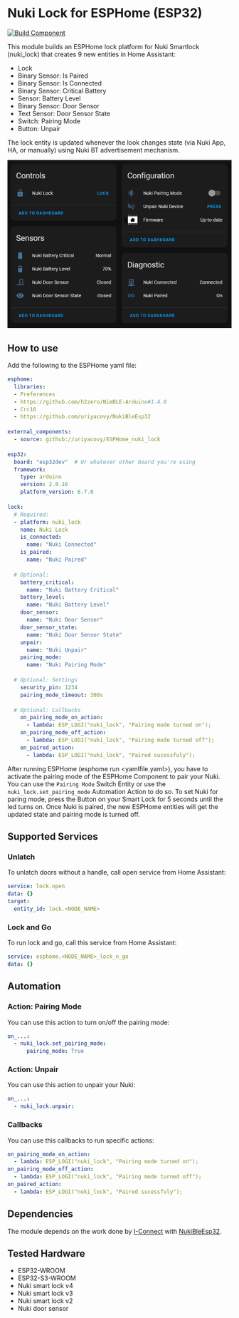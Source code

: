 # Nuki Lock for ESPHome (ESP32)
[![Build Component](https://github.com/uriyacovy/ESPHome_nuki_lock/actions/workflows/build.yaml/badge.svg)](https://github.com/uriyacovy/ESPHome_nuki_lock/actions/workflows/build.yaml)

This module builds an ESPHome lock platform for Nuki Smartlock (nuki_lock) that creates 9 new entities in Home Assistant:
- Lock 
- Binary Sensor: Is Paired
- Binary Sensor: Is Connected
- Binary Sensor: Critical Battery 
- Sensor: Battery Level
- Binary Sensor: Door Sensor
- Text Sensor: Door Sensor State
- Switch: Pairing Mode
- Button: Unpair

The lock entity is updated whenever the look changes state (via Nuki App, HA, or manually) using Nuki BT advertisement mechanism.

![dashboard](./docs/nuki_dashboard.png)


## How to use
Add the following to the ESPHome yaml file:

```yaml
esphome:
  libraries:
  - Preferences
  - https://github.com/h2zero/NimBLE-Arduino#1.4.0
  - Crc16
  - https://github.com/uriyacovy/NukiBleEsp32

external_components:
  - source: github://uriyacovy/ESPHome_nuki_lock

esp32:
  board: "esp32dev"  # Or whatever other board you're using
  framework:
    type: arduino
    version: 2.0.16
    platform_version: 6.7.0

lock:
  # Required:
  - platform: nuki_lock
    name: Nuki Lock
    is_connected:
      name: "Nuki Connected"
    is_paired:
      name: "Nuki Paired"

  # Optional:
    battery_critical:
      name: "Nuki Battery Critical"
    battery_level:
      name: "Nuki Battery Level"
    door_sensor:
      name: "Nuki Door Sensor"
    door_sensor_state:
      name: "Nuki Door Sensor State"
    unpair:
      name: "Nuki Unpair"
    pairing_mode:
      name: "Nuki Pairing Mode"

  # Optional: Settings
    security_pin: 1234
    pairing_mode_timeout: 300s

  # Optional: Callbacks
    on_pairing_mode_on_action:
      - lambda: ESP_LOGI("nuki_lock", "Pairing mode turned on");
    on_pairing_mode_off_action:
      - lambda: ESP_LOGI("nuki_lock", "Pairing mode turned off");
    on_paired_action:
      - lambda: ESP_LOGI("nuki_lock", "Paired sucessfuly");
```

After running ESPHome (esphome run <yamlfile.yaml>), you have to activate the pairing mode of the ESPHome Component to pair your Nuki.
You can use the `Pairing Mode` Switch Entity or use the `nuki_lock.set_pairing_mode` Automation Action to do so.
To set Nuki for paring mode, press the Button on your Smart Lock for 5 seconds until the led turns on.
Once Nuki is paired, the new ESPHome entities will get the updated state and pairing mode is turned off.

## Supported Services ##
### Unlatch ###
To unlatch doors without a handle, call open service from Home Assistant:
```yaml
service: lock.open
data: {}
target:
  entity_id: lock.<NODE_NAME>
```

### Lock and Go
To run lock and go, call this service from Home Assistant: 
```yaml
service: esphome.<NODE_NAME>_lock_n_go
data: {}
```

## Automation ##
### Action: Pairing Mode ###
You can use this action to turn on/off the pairing mode: 
```yaml
on_...:
  - nuki_lock.set_pairing_mode:
      pairing_mode: True
```

### Action: Unpair
You can use this action to unpair your Nuki: 
```yaml
on_...:
  - nuki_lock.unpair:
```

### Callbacks
You can use this callbacks to run specific actions: 
```yaml
on_pairing_mode_on_action:
  - lambda: ESP_LOGI("nuki_lock", "Pairing mode turned on");
on_pairing_mode_off_action:
  - lambda: ESP_LOGI("nuki_lock", "Pairing mode turned off");
on_paired_action:
  - lambda: ESP_LOGI("nuki_lock", "Paired sucessfuly");
```

## Dependencies
The module depends on the work done by [I-Connect](https://github.com/I-Connect) with [NukiBleEsp32](https://github.com/I-Connect/NukiBleEsp32).

## Tested Hardware
- ESP32-WROOM
- ESP32-S3-WROOM
- Nuki smart lock v4
- Nuki smart lock v3
- Nuki smart lock v2
- Nuki door sensor


